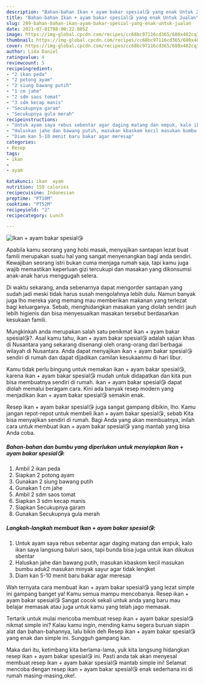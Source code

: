 ```yaml
---
description: "Bahan-bahan Ikan + ayam bakar spesial😘 yang enak Untuk Jualan"
title: "Bahan-bahan Ikan + ayam bakar spesial😘 yang enak Untuk Jualan"
slug: 289-bahan-bahan-ikan-ayam-bakar-spesial-yang-enak-untuk-jualan
date: 2021-07-01T08:00:22.805Z
image: https://img-global.cpcdn.com/recipes/cc68bc97116cd365/680x482cq70/ikan-ayam-bakar-spesial😘-foto-resep-utama.jpg
thumbnail: https://img-global.cpcdn.com/recipes/cc68bc97116cd365/680x482cq70/ikan-ayam-bakar-spesial😘-foto-resep-utama.jpg
cover: https://img-global.cpcdn.com/recipes/cc68bc97116cd365/680x482cq70/ikan-ayam-bakar-spesial😘-foto-resep-utama.jpg
author: Lida Daniel
ratingvalue: 4
reviewcount: 5
recipeingredient:
- "2 ikan peda"
- "2 potong ayam"
- "2 siung bawang putih"
- "1 cm jahe"
- "2 sdm saos tomat"
- "3 sdm kecap manis"
- "Secukupnya garam"
- "Secukupnya gula merah"
recipeinstructions:
- "Untuk ayam saya rebus sebentar agar daging matang dan empuk, kalo ikan saya langsung baluri saos, tapi bunda bisa juga untuk ikan dikukus sbentar"
- "Haluskan jahe dan bawang putih, masukan kbaskom kecil masukan bumbu aduk2 masukan minyak sayur agar tidak lengket"
- "Diam kan 5-10 menit baru bakar agar meresap"
categories:
- Resep
tags:
- ikan
- 
- ayam

katakunci: ikan  ayam 
nutrition: 159 calories
recipecuisine: Indonesian
preptime: "PT10M"
cooktime: "PT52M"
recipeyield: "2"
recipecategory: Lunch

---
```



![Ikan + ayam bakar spesial😘](https://img-global.cpcdn.com/recipes/cc68bc97116cd365/680x482cq70/ikan-ayam-bakar-spesial😘-foto-resep-utama.jpg)

Apabila kamu seorang yang hobi masak, menyajikan santapan lezat buat famili merupakan suatu hal yang sangat menyenangkan bagi anda sendiri. Kewajiban seorang istri bukan cuma menjaga rumah saja, tapi kamu juga wajib memastikan keperluan gizi tercukupi dan masakan yang dikonsumsi anak-anak harus menggugah selera.

Di waktu  sekarang, anda sebenarnya dapat mengorder santapan yang sudah jadi meski tidak harus susah mengolahnya lebih dulu. Namun banyak juga lho mereka yang memang mau memberikan makanan yang terlezat bagi keluarganya. Sebab, menghidangkan masakan yang diolah sendiri jauh lebih higienis dan bisa menyesuaikan masakan tersebut berdasarkan kesukaan famili. 



Mungkinkah anda merupakan salah satu penikmat ikan + ayam bakar spesial😘?. Asal kamu tahu, ikan + ayam bakar spesial😘 adalah sajian khas di Nusantara yang sekarang disenangi oleh orang-orang dari berbagai wilayah di Nusantara. Anda dapat menyajikan ikan + ayam bakar spesial😘 sendiri di rumah dan dapat dijadikan camilan kesukaanmu di hari libur.

Kamu tidak perlu bingung untuk memakan ikan + ayam bakar spesial😘, karena ikan + ayam bakar spesial😘 mudah untuk didapatkan dan kita pun bisa membuatnya sendiri di rumah. ikan + ayam bakar spesial😘 dapat diolah memalui beragam cara. Kini ada banyak resep modern yang menjadikan ikan + ayam bakar spesial😘 semakin enak.

Resep ikan + ayam bakar spesial😘 juga sangat gampang dibikin, lho. Kamu jangan repot-repot untuk membeli ikan + ayam bakar spesial😘, sebab Kita bisa menyajikan sendiri di rumah. Bagi Anda yang akan membuatnya, inilah cara untuk membuat ikan + ayam bakar spesial😘 yang mantab yang bisa Anda coba.

<!--inarticleads1-->

##### Bahan-bahan dan bumbu yang diperlukan untuk menyiapkan Ikan + ayam bakar spesial😘:

1. Ambil 2 ikan peda
1. Siapkan 2 potong ayam
1. Gunakan 2 siung bawang putih
1. Gunakan 1 cm jahe
1. Ambil 2 sdm saos tomat
1. Siapkan 3 sdm kecap manis
1. Siapkan Secukupnya garam
1. Gunakan Secukupnya gula merah




<!--inarticleads2-->

##### Langkah-langkah membuat Ikan + ayam bakar spesial😘:

1. Untuk ayam saya rebus sebentar agar daging matang dan empuk, kalo ikan saya langsung baluri saos, tapi bunda bisa juga untuk ikan dikukus sbentar
1. Haluskan jahe dan bawang putih, masukan kbaskom kecil masukan bumbu aduk2 masukan minyak sayur agar tidak lengket
1. Diam kan 5-10 menit baru bakar agar meresap




Wah ternyata cara membuat ikan + ayam bakar spesial😘 yang lezat simple ini gampang banget ya! Kamu semua mampu mencobanya. Resep ikan + ayam bakar spesial😘 Sangat cocok sekali untuk anda yang baru mau belajar memasak atau juga untuk kamu yang telah jago memasak.

Tertarik untuk mulai mencoba membuat resep ikan + ayam bakar spesial😘 nikmat simple ini? Kalau kamu ingin, mending kamu segera buruan siapin alat dan bahan-bahannya, lalu bikin deh Resep ikan + ayam bakar spesial😘 yang enak dan simple ini. Sungguh gampang kan. 

Maka dari itu, ketimbang kita berlama-lama, yuk kita langsung hidangkan resep ikan + ayam bakar spesial😘 ini. Pasti anda tak akan menyesal membuat resep ikan + ayam bakar spesial😘 mantab simple ini! Selamat mencoba dengan resep ikan + ayam bakar spesial😘 enak sederhana ini di rumah masing-masing,oke!.

